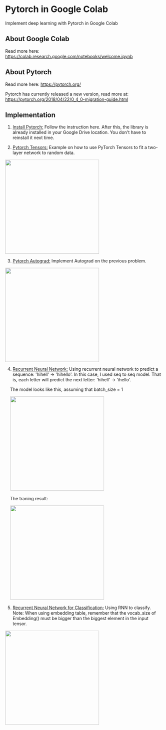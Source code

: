 # Pytorch in Google Colab

Implement deep learning with Pytorch in Google Colab 

## About Google Colab
Read more here: https://colab.research.google.com/notebooks/welcome.ipynb

## About Pytorch
Read more here: https://pytorch.org/

Pytorch has currently released a new version, read more at: https://pytorch.org/2018/04/22/0_4_0-migration-guide.html

## Implementation

1. [Install Pytorch:](../master/Colab_With_Pytorch.ipynb) Follow the instruction here. After this, the library is already installed in your Google Drive location. You don't have to reinstall it next time.

2. [Pytorch Tensors:](../master/PytorchTensorsWithGraph.py) Example on how to use PyTorch Tensors to fit a two-layer network to random data.

<img src="../master/picture/2.png" width="300">

3. [Pytorch Autograd:](../master/GradWithGraph.py) Implement Autograd on the previous problem.

<img src="../master/picture/3.png" width="300">

4. [Recurrent Neural Network:](../master/rnn.ipynb) Using recurrent neural network to predict a sequence: 'hihell' -> 'hihello'. In this case, I used seq to seq model. That is, each letter will predict the next letter: 'hihell' -> 'ihello'.

&nbsp;&nbsp;&nbsp;&nbsp;The model looks like this, assuming that batch_size = 1

&nbsp;&nbsp;&nbsp;&nbsp;<img src="../master/picture/rnn.jpg" width="300">

&nbsp;&nbsp;&nbsp;&nbsp;The traning result:

&nbsp;&nbsp;&nbsp;&nbsp;<img src="../master/picture/4.png" width="300">

5. [Recurrent Neural Network for Classification:](../master/RnnClassification.ipynb) Using RNN to classify. Note: When using embedding table, remember that the vocab_size of Embedding() must be bigger than the biggest element in the input tensor.

<img src="../master/picture/rnnClass.jpg" width="300">
